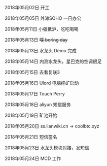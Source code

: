 2018年05月02日
开工

2018年05月05日
外滩SOHO 一日办公

2018年05月11日
小强抵沪，吃吃喝喝

2018年05月13日
~~噗 boring day~~

2018年05月13日
水龙头 Demo 完成

2018年05月14日
内测水龙头，星巴克的空调很足

2018年05月15日
去看复联3

2018年05月16日
Ulord 电脑挖矿启动

2018年05月17日
Touch Perry

2018年05月18日
aliyun 短信服务

2018年05月19日
矿池开始

2018年05月20日
ss.lianwiki.cn -> coolbtc.xyz

2018年05月21日
短信签名

2018年05月23日
水龙头模块对接，发短信

2018年05月24日
MCD 工作